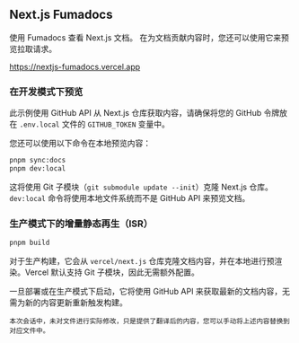 ## Next.js Fumadocs

使用 Fumadocs 查看 Next.js 文档。
在为文档贡献内容时，您还可以使用它来预览拉取请求。

https://nextjs-fumadocs.vercel.app

### 在开发模式下预览

此示例使用 GitHub API 从 Next.js 仓库获取内容，请确保将您的 GitHub 令牌放在 `.env.local` 文件的 `GITHUB_TOKEN` 变量中。

您还可以使用以下命令在本地预览内容：

```bash
pnpm sync:docs
pnpm dev:local
```

这将使用 Git 子模块（`git submodule update --init`）克隆 Next.js 仓库。
`dev:local` 命令将使用本地文件系统而不是 GitHub API 来预览文档。

### 生产模式下的增量静态再生（ISR）

```bash
pnpm build
```

对于生产构建，它会从 `vercel/next.js` 仓库克隆文档内容，并在本地进行预渲染。Vercel 默认支持 Git 子模块，因此无需额外配置。

一旦部署或在生产模式下启动，它将使用 GitHub API 来获取最新的文档内容，无需为新的内容更新重新触发构建。
```
本次会话中，未对文件进行实际修改，只是提供了翻译后的内容，您可以手动将上述内容替换到对应文件中。 

        